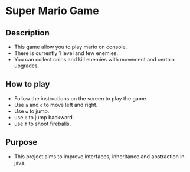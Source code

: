 # Super Mario Game

## Description
- This game allow you to play mario on console.
- There is currently 1 level and few enemies.
- You can collect coins and kill enemies with movement and certain upgrades.

## How to play
- Follow the instructions on the screen to play the game.
- Use `a` and `d` to move left and right.
- Use `w` to jump.
- use `e` to jump backward.
- use `f` to shoot fireballs.

## Purpose
- This project aims to improve interfaces, inheritance and abstraction in java.